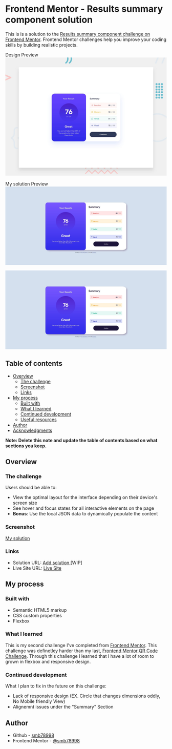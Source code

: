 # Frontend Mentor - Results summary component solution

This is is a solution to the [Results summary component challenge on Frontend Mentor](https://www.frontendmentor.io/challenges/results-summary-component-CE_K6s0maV). Frontend Mentor challenges help you improve your coding skills by building realistic projects. 

Design Preview
![Design preview for the Results summary component coding challenge](./design/desktop-preview.jpg)

My solution Preview
<br>
![My solution](./image%20V2.jpg?raw=true)

<a src="./image%20V2.jpg"><img src="./image%20V2.jpg" ></a>

## Table of contents

- [Overview](#overview)
  - [The challenge](#the-challenge)
  - [Screenshot](#screenshot)
  - [Links](#links)
- [My process](#my-process)
  - [Built with](#built-with)
  - [What I learned](#what-i-learned)
  - [Continued development](#continued-development)
  - [Useful resources](#useful-resources)
- [Author](#author)
- [Acknowledgments](#acknowledgments)

**Note: Delete this note and update the table of contents based on what sections you keep.**

## Overview

### The challenge

Users should be able to:

- View the optimal layout for the interface depending on their device's screen size
- See hover and focus states for all interactive elements on the page
- **Bonus**: Use the local JSON data to dynamically populate the content

### Screenshot

[My solution](image.png)


### Links

- Solution URL: [Add solution ](https://your-solution-url.com) [WIP]
- Live Site URL: [Live Site ](https://smb78998.github.io/p_fm_results-summary-component-main/)

## My process

### Built with

- Semantic HTML5 markup
- CSS custom properties
- Flexbox


### What I learned

This is my second challenge I've completed from [Frontend Mentor](https://www.frontendmentor.io/home). This challenge was definetley harder than my last, [Frontend Mentor QR Code Challenge](https://www.frontendmentor.io/solutions/first-frontend-mentor-solution-qr-code-XI2krirNVU). Through this challenge I learned that I have a lot of room to grown in flexbox and responsive design. 


### Continued development

What I plan to fix in the future on this challenge:
- Lack of responsive design (EX. Circle that changes dimensions oddly, No Mobile friendly View)
- Alignemnt issues under the "Summary" Section 


## Author

- Github - [smb78998](https://github.com/smb78998)
- Frontend Mentor - [@smb78998](https://www.frontendmentor.io/profile/smb78998)
